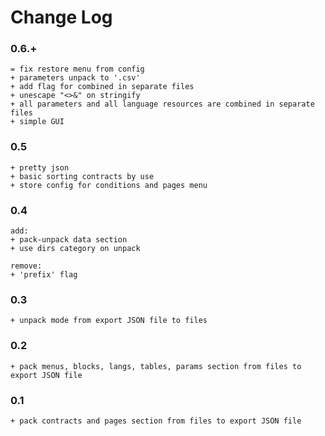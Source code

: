# Change Log

### 0.6.+

    = fix restore menu from config
    + parameters unpack to '.csv'
    + add flag for combined in separate files
    + unescape "<>&" on stringify
    + all parameters and all language resources are combined in separate files
    + simple GUI

### 0.5

    + pretty json
    + basic sorting contracts by use
    + store config for conditions and pages menu

### 0.4

    add:
    + pack-unpack data section
    + use dirs category on unpack

    remove:
    + 'prefix' flag

### 0.3

    + unpack mode from export JSON file to files

### 0.2

    + pack menus, blocks, langs, tables, params section from files to export JSON file

### 0.1

    + pack contracts and pages section from files to export JSON file